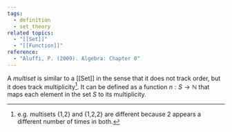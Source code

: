 ```yaml
---
tags:
  - definition
  - set_theory
related topics:
  - "[[Set]]"
  - "[[Function]]"
reference:
  - "Aluffi, P. (2009). Algebra: Chapter 0"
---
```

A _multiset_ is similar to a [[Set]] in the sense that it does not track order, but it does track multiplicity[^1]. It can be defined as a function $n:S \to \mathbb{N}$ that maps each element in the set $S$ to its multiplicity.
[^1]: e.g. multisets {1,2} and {1,2,2} are different because 2 appears a different number of times in both.